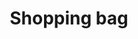 ---
title: Shopping bag
tags: ["shopping", "bag", "retail", "purchase", "store", "consumer", "merchandise"]
icon: shopping-bag
svg: '<svg xmlns="http://www.w3.org/2000/svg" width="24" height="24" fill="none" viewBox="0 0 24 24" stroke-width="1.5" stroke-linecap="round" stroke-linejoin="round" stroke="currentColor"><path d="M8.935 7H7.773c-1.072 0-1.962.81-2.038 1.858l-.73 10C4.921 20.015 5.858 21 7.043 21h9.914c1.185 0 2.122-.985 2.038-2.142l-.73-10C18.189 7.81 17.299 7 16.227 7h-1.162m-6.13 0V5c0-1.105.915-2 2.043-2h2.044c1.128 0 2.043.895 2.043 2v2m-6.13 0h6.13"/></svg>'
---